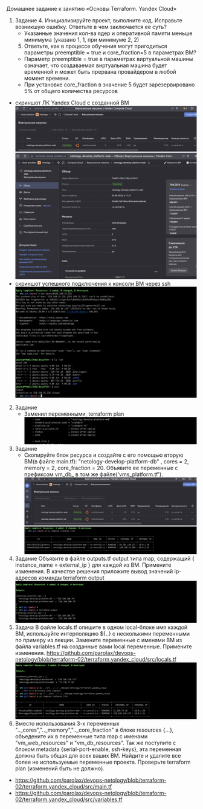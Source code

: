 Домашнее задание к занятию «Основы Terraform. Yandex Cloud»

1. Задание
   4. Инициализируйте проект, выполните код. Исправьте возникшую ошибку. Ответьте в чем заключается ее суть?
   - Указанные значения кол-ва ядер и оперативной памяти меньше минимума (указано 1, 1, при минимуме 2, 2)
   5. Ответьте, как в процессе обучения могут пригодиться параметры preemptible = true и core_fraction=5 в параметрах ВМ? 
   - Параметр preemptible = true в параметрах виртуальной машины означает, что создаваемая виртуальная машина будет временной и может быть прервана провайдером в любой момент времени. 
   - При установке core_fraction в значение 5 будет зарезервировано 5% от общего количества ресурсов
   
- скриншот ЛК Yandex Cloud с созданной ВМ
![Screenshot](2.1.2.png)
![Screenshot](2.1.1.png)
- скриншот успешного подключения к консоли ВМ через ssh
![Screenshot](2.1.3.png)
2. Задание
   - Заменил переменными, terraform plan
![Screenshot](2.2.0.png)
3. Задание
   - Скопируйте блок ресурса и создайте с его помощью вторую ВМ(в файле main.tf): "netology-develop-platform-db" , cores = 2, memory = 2, core_fraction = 20. Объявите ее переменные с префиксом vm_db_ в том же файле('vms_platform.tf').
![Screenshot](2.3.0.png)
![Screenshot](2.3.1.png)
4. Задание
   Объявите в файле outputs.tf output типа map, содержащий { instance_name = external_ip } для каждой из ВМ.
   Примените изменения.
   В качестве решения приложите вывод значений ip-адресов команды terraform output
![Screenshot](2.4.3.png)
5. Задача
   В файле locals.tf опишите в одном local-блоке имя каждой ВМ, используйте интерполяцию ${..} с несколькими переменными по примеру из лекции.
   Замените переменные с именами ВМ из файла variables.tf на созданные вами local переменные.
   Примените изменения.
   https://github.com/parolax/devops-netology/blob/terraform-02/terraform.yandex_cloud/src/locals.tf
![Screenshot](2.5.0.png)
6. Вместо использования 3-х переменных ".._cores",".._memory",".._core_fraction" в блоке resources {...}, объедените их в переменные типа map с именами "vm_web_resources" и "vm_db_resources".
Так же поступите с блоком metadata {serial-port-enable, ssh-keys}, эта переменная должна быть общая для всех ваших ВМ.
Найдите и удалите все более не используемые переменные проекта.
Проверьте terraform plan (изменений быть не должно).
- https://github.com/parolax/devops-netology/blob/terraform-02/terraform.yandex_cloud/src/main.tf
- https://github.com/parolax/devops-netology/blob/terraform-02/terraform.yandex_cloud/src/variables.tf
